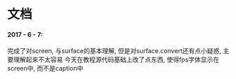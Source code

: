 # 文档

#### 2017 - 6 - 7:
   完成了对screen, 与surface的基本理解, 但是对surface.convert还有点小疑惑, 主要理解起来不太容易
   今天在教程源代码基础上改了点东西, 使得fps字体显示在screen中, 而不是caption中
